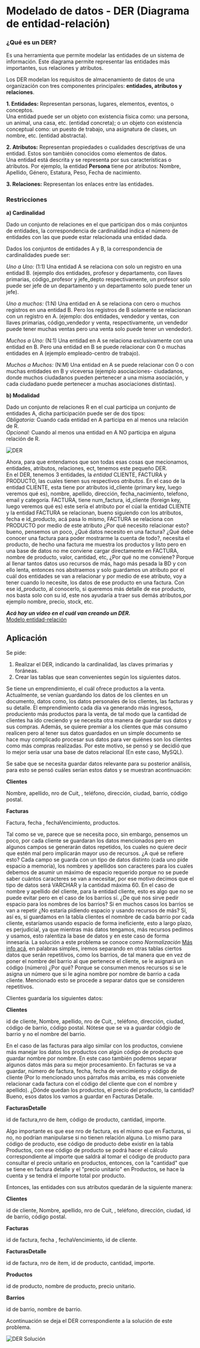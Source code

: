 # Modelado de datos - DER (Diagrama de entidad-relación)		
 		
### ¿Qué es un DER?		
  Es una herramienta que permite modelar las entidades de un sistema de información. Este diagrama permite representar las entidades más   importantes, sus relaciones y atributos.
 	
  Los DER modelan los requisitos de almacenamiento de datos de una organización con tres componentes principales: **entidades,             atributos y relaciones**.		

**1. Entidades:** Representan personas, lugares, elementos, eventos, o conceptos.		
     Una entidad puede ser un objeto con existencia física como: una persona, un animal, una casa, etc. (entidad concreta); o un objeto      con existencia conceptual como: un puesto de trabajo, una asignatura de clases, un nombre, etc. (entidad abstracta).		
	
**2. Atributos:** Representan propiedades o cualidades descriptivas de una entidad. Estos son también conocidos como elementos de            datos.		
     Una entidad está descrita y se representa por sus características o atributos. Por ejemplo, la entidad **Persona** tiene por            atributos: Nombre, Apellido, Género, Estatura, Peso, Fecha de nacimiento.		
      		
**3. Relaciones:** Representan los enlaces entre las entidades.		
  		
### Restricciones		

**a) Cardinalidad**		
    
  Dado un conjunto de relaciones en el que participan dos o más conjuntos de entidades, la correspondencia de cardinalidad indica el       número de entidades con las que puede estar relacionada una entidad dada.		
    
  Dados los conjuntos de entidades A y B, la correspondencia de cardinalidades puede ser:		
 		
 _Uno a Uno:_ (1:1) Una entidad A se relaciona con solo un registro en una entidad B. (ejemplo dos entidades, profesor y                   departamento, con llaves primarias, código_profesor y jefe_depto respectivamente, un profesor solo puede ser jefe de un departamento     y un departamento solo puede tener un jefe).		
    		
 _Uno a muchos:_ (1:N) Una entidad en A se relaciona con cero o muchos registros en una entidad B. Pero los registros de B solamente       se relacionan con un registro en A. (ejemplo: dos entidades, vendedor y ventas, con llaves primarias, código_vendedor y venta,           respectivamente, un vendedor puede tener muchas ventas pero una venta solo puede tener un vendedor).		
 		
 _Muchos a Uno:_ (N:1) Una entidad en A se relaciona exclusivamente con una entidad en B. Pero una entidad en B se puede relacionar       con 0 o muchas entidades en A (ejemplo empleado-centro de trabajo).		
		
 _Muchos a Muchos:_ (N:M) Una entidad en A se puede relacionar con 0 o con muchas entidades en B y viceversa (ejemplo asociaciones-       ciudadanos, donde muchos ciudadanos pueden pertenecer a una misma asociación, y cada ciudadano puede pertenecer a muchas   		   asociaciones    distintas).		
 
**b) Modalidad**		
   
  Dado un conjunto de relaciones R en el cual participa un conjunto de entidades A, dicha participación puede ser de dos tipos:				
 _Obligatoria:_ Cuando cada entidad en A participa en al menos una relación de R.		
 _Opcional:_ Cuando al menos una entidad en A NO participa en alguna relación de R.		
    		
 		
 ![DER](http://www.hermosaprogramacion.com/wp-content/uploads/2014/07/entidad-relacion-1.jpg)		
   		
Ahora, para que entendamos que son todas esas cosas que mecionamos, entidades, atributos, relaciones, ect, tenemos este pequeño DER. 			
En el DER, tenemos 3 entidades, la _entidad_ CLIENTE, FACTURA y PRODUCTO, las cuales tienen sus respectivos _atributos_. En el caso de  la entidad CLIENTE, esta tiene por atributos id_cliente (primary key, luego veremos qué es), nombre, apellido, dirección,               fecha_nacimiento, telefono, email y categoría. FACTURA, tiene num_factura, id_cliente (foreign key, luego veremos qué es) este sería     el atributo por el cúal la entidad CLIENTE y la entidad FACTURA se relacionan, bueno siguiendo con los atributos, fecha e id_producto,   acá pasa lo mismo, FACTURA se relaciona con PRODUCTO por medio de este atributo ¿Por qué necesito relacionar esto? bueno, pensemos un   poco, ¿Qué datos necesito en una factura? ¿Qué debe conocer una factura para poder mostrarme la cuenta de todo?, necesita el producto,   de hecho una factura me muestra los productos y listo pero en una base de datos no me conviene cargar directamente en FACTURA, nombre   de producto, valor, cantidad, etc, ¿Por qué no me conviene? Porque al llenar tantos datos uso recursos de más, hago más pesada la BD y   con ello lenta, entonces nos abstraemos y solo guardamos un atributo por el cuál dos entidades se van a relacionar y por medio de ese   atributo, voy a tener cuando lo necesite, los datos de ese producto en una factura. Con ese id_producto, al conocerlo, si queremos más   detalle de ese producto, nos basta solo con su id, este nos ayudaría a traer sus demás atributos,por ejemplo nombre, precio, stock,     etc.		
  		
**_Acá hay un video en el cuál van creando un DER._**		
[Modelo entidad-relación](https://www.youtube.com/watch?v=bxdKRHgLTSg) 
   
## Aplicación
   
Se pide:

1. Realizar el DER, indicando la cardinalidad, las claves primarias y foráneas.
2. Crear las tablas que sean convenientes según los siguientes datos.

Se tiene un emprendimiento, el cuál ofrece productos a la venta. Actualmente, se venían guardando los datos de los clientes en un documento, datos como, los datos personales de los clientes, las facturas y su detalle. El emprendimiento cada día va generando más ingresos, produciento más productos para la venta, de tal modo que la cantidad de clientes ha ido creciendo y se necesita   otra manera de guardar sus datos y sus compras. Además, se quiere premiar a los clientes que más consumo realicen pero al tener sus datos guardados en un simple documento se hace muy complicado procesar sus datos para ver quiénes son los clientes como más compras realizadas.
Por este motivo, se pensó  y se decidió que lo mejor sería usar una base de datos relacional (En este caso, MySQL). 

Se sabe que se necesita guardar datos relevante para su posterior análisis, para esto se pensó cuáles serían estos datos y se muestran acontinuación:   

**Clientes**

Nombre, apellido, nro de Cuit, , teléfono, dirección, ciudad, barrio, código postal.

**Facturas**

Factura, fecha , fechaVencimiento, productos.

Tal como se ve, parece que se necesita poco, sin embargo, pensemos un poco, por cada cliente se guardaran los datos mencionados pero en algunos campos se generarán datos repetidos, los cuales no quiere decir que estén mal pero implicarán mayor uso de recursos. ¿A qué se refiere esto? Cada campo se guarda con un tipo de datos distinto (cada uno pide espacio a memoria), los nombres y apellidos son caracteres para los cuales debemos de asumir un máximo de espacio requerido porque no se puede saber cuántos caracteres se van a necesitar, por ese motivo decimos que el tipo de datos será VARCHAR y la cantidad máxima 60. En el caso de nombre y apellido del cliente, para la entidad cliente, esto es algo que no se puede evitar pero en el caso de los barrios sí. ¿De qué nos sirve pedir espacio para los nombres de los barrios? Si en muchos casos los barrios se van a repetir ¿No estaría pidiendo espacio y usando recursos de más? Sí, así es, si guardamos en la tabla clientes el nomnbre de cada barrio por cada cliente, estaríamos usando espacio de forma ineficiente, esto a largo plazo, es perjudicial, ya que mientras más datos tengamos, más recursos pedimos y usamos, esto ralentiza la base de datos y en este caso de forma innesaria. La solución a este problema se conoce como _Normalización_ 
[Más info acá](https://es.wikipedia.org/wiki/Normalizaci%C3%B3n_de_bases_de_datos), en palabras simples, iremos separando en otras tablas ciertos datos que serán repetitivos, como los barrios, de tal manera que en vez de poner el nombre del barrio al que pertenece el cliente, se le asignará un código (número) ¿Por qué? Porque se consumen menos recursos si se le asigna un número que si le agina nombre por nombre de barrio a cada cliente. Mencionado esto se procede a separar datos que se consideren repetitivos.

Clientes guardaría los siguientes datos:
  
**Clientes**

id de cliente, Nombre, apellido, nro de Cuit, , teléfono, dirección, ciudad, código de barrio, código postal. Nótese que se va a guardar códgio de barrio y no el nombre del barrio.

En el caso de las facturas para algo similar con los productos, conviene más manejar los datos los productos con algún código de producto que guardar nombre por nombre. En este caso también podemos separar algunos datos más para su mejor procesamiento. 
En facturas se va a guardar, número de factura, fecha, fecha de vencimiento y código de cliente (Por lo mencionado unos párrafos más arriba, es más conveniete relacionar cada factura con el código del cliente que con el nombre y apellido). ¿Dónde quedan los productos, el precio del producto, la cantidad? Bueno, esos datos los vamos a guardar en Facturas Detalle.


**FacturasDetalle**

id de factura,nro de ítem, código de producto, cantidad, importe.

Algo importante es que ese nro de factura, es el mismo que en Facturas, si no, no podrían manipularse si no tienen relación alguna. Lo mismo para código de producto, ese código de producto debe existir en la tabla Productos, con ese código de producto se podrá hacer el cálculo correspondiente al importe que saldrá al tomar el código de producto para consultar el precio unitario en productos, entonces, con la "cantidad" que se tiene en factura detalle y el "precio unitario" en Productos, se hace la cuenta y se tendrá el importe total por producto.

Entonces, las entidades con sus atributos quedarán de la siguiente manera:

**Clientes**

id de cliente, Nombre, apellido, nro de Cuit, , teléfono, dirección, ciudad, id de barrio, código postal.

**Facturas**

id de factura, fecha , fechaVencimiento, id de cliente.

**FacturasDetalle**

id de factura, nro de ítem, id de producto, cantidad, importe.

**Productos**

id de producto, nombre de producto, precio unitario.

**Barrios**

id de barrio, nombre de barrio.

Acontinuación se deja el DER correspondiente a la solución de este problema.


![DER Solución](https://github.com/Eri02/intro-a-base-de-datos-relacional/blob/gh-pages/img/BDPTFDER.png)
